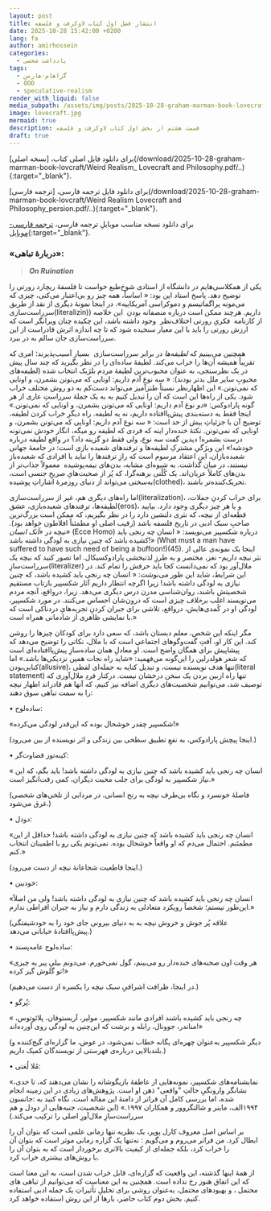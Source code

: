 ```yaml
---
layout: post
title: انتشار فصل اول کتاب لاوکرفت و فلسفه
date: 2025-10-28 15:42:00 +0200
lang: fa
author: amirhossein
categories:
  - یادداشت شخصی
tags:
  - گراهام-هارمن
  - OOO
  - speculative-realism
render_with_liquid: false
media_subpath: /assets/img/posts/2025-10-28-graham-marman-book-lovecraft
image: lovecraft.jpg
mermaid: true
description: قسمت هشتم از بخش اول کتاب لاوکرفت و فلسفه
draft: true
---
```


 برای دانلود فایل اصلی  کتاب، [نسخه اصلی](/download/2025-10-28-graham-marman-book-lovcraft/Weird Realism_ Lovecraft and Philosophy.pdf/..){:target="_blank"}.

 برای دانلود فایل ترجمه فارسی، [ترجمه فارسی](/download/2025-10-28-graham-marman-book-lovcraft/Weird Realism  Lovecraft and Philosophy_persion.pdf/..){:target="_blank"}.

 برای دانلود نسخه مناسب موبایلِ ترجمه فارسی، [ترجمه فارسی-موبایل](/download/2025-10-28-graham-marman-book-lovcraft/mobile-version.pdf/..){:target="_blank"}.

###  «دربارۀ تباهی»:

> _**On Ruination**_

یکی از همکلاسی‌هایم در دانشگاه از استادی شوخ‌طبع خواست تا فلسفۀ ریچارد رورتی را توضیح دهد. پاسخ استاد این بود: « اساساً، همه چیز رو بی‌اعتبار می‌کنی، چیزی که می‌مونه پراگماتیسم و دموکراسی آمریکاییه». در اینجا نمونۀ‌ دیگری از نقد از طریق سرراست‌سازی(literalizin)) داریم. هرچند ممکن است درباره منصفانه بودن  این خلاصه از کارنامة  فکریِ رورتی اختلاف‌نظر  وجود داشته باشد، این چکیده چنان ویرانگر است که ارزش رورتی را باید با این معیار سنجیده شود که تا چه اندازه اثرش قادراست از این سرراست‌سازی جان سالم به در ببرد.

همچنین می‌بینیم که _لطیفه‌ها_ در برابر سرراست‌سازی  بسیار آسیب‌پذیرند؛ امری که تقریباً همیشه آن‌ها را خراب می‌کند. لطیفۀ‌ ساده‌ای را در نظر بگیرید که چند سال پیش در یک نظرسنجی‌، به عنوان محبوب‌ترین لطیفۀ مردم بلژیک انتخاب شده (لطیفه‌های محبوبِ سایر ملل بدتر بودند): « سه نوع آدم داریم: اونایی که می‌تونن بشمرن، و اونایی که نمی‌تونن.» این اظهارنظر نسبتاً طنزآمیز می‌تواند دست‌کم به دو روش مختلف خراب شود. یکی از راه‌ها این است که آن را تبدیل کنیم به به یک جملۀ سرراستِ عاری از هر گونه پارادوکس: «_دو_ نوع آدم داریم: اونایی که می‌تونن بشمرن، و اونایی که نمی‌تونن.» اینجا فقط یه دسته‌بندی پیش‌پاافتاده داریم، نه یه لطیفه. راه دیگرِ خراب کردن لطیفه، توضیح آن با جزئیاتِ بیش از حد است: « سه نوع آدم داریم: اونایی که می‌تونن بشمرن، و اونایی که نمی‌تونن. نکتۀ خنده‌دار اینه که فردی که لطیفه رو میگه، انگار خودش نمی‌تونه درست بشمره! دیدین گفت سه نوع، ولی فقط دو گزینه داد؟ در واقع لطیفه درباره خودشه!» این ویژگیِ مشترکِ لطیفه‌ها و ترفندهای شعبده بازی است: در جامعۀ جهانی شعبده‌بازان، این اعتقاد مرسوم است که رازِ ترفندها را نباید با افرادی که شعبده‌باز نیستند، در میان گذاشت. به شیوه‌ای مشابه، بدن‌های نیمه‌پوشیده  معمولاً جذاب‌تر از بدن‌های کاملاً عریان‌اند. یک کُلُنی برهنه‌‌گرا، که پُر از صحبت‌هایِ صریحِ جنسی است، به‌سختی می‌تواند از دنیای روزمرۀ اشاراتِ پوشیده(clothed)، تحریک‌کننده‌تر باشند.

اما راه‌های دیگری هم، غیر از سرراست‌سازی(literalization)، برای خراب کردنِ جملات، لطیفه‌ها، ترفندهای شعبده‌بازی، عشق(eros)، و یا هر چیز دیگری وجود دارد. بیایید قطعه‌ای از نیچه، که نثری دلنشین دارد را در نظر بگیریم، که ممکن است بزرگ‌ترین صاحبِ سبک ادبی در تاریخ فلسفه باشد (رقیب اصلی او مطمئناً افلاطون خواهد بود). نیچه در _«آنک انسان»_ (Ecce Homo) درباره شکسپیر می‌نویسد: « انسان چه رنجی باید کشیده باشد که چنین نیازی به لودگی داشته باشد!» (What must a man have suffered to have such need of being a buffoon!)(45). اینجا یک نمونه‌ی عالی از نثر نیچه داریم- نغز، مختصر و به طرزِ لذتبخشی پارادوکسیکال. اما تصور کنید که نیچه یک سرراست‌سازِ(literalizer) ملال‌آور بود که نمی‌دانست کجا باید حرفش را تمام کند. در این شرایط، شاید این طور می‌نوشت: « انسان چه رنجی باید کشیده باشد، که چنین نیازی به لودگی داشته باشد! زیرا اگرچه انتظار داریم آثار شکسپیر بازتاب مستقیم شخصیتش باشند، روان‌شناسی مدرن درس دیگری می‌دهد. زیرا، درواقع، آنچه مردم می‌نویسند اغلب _برخلاف_ چیزی است که درون‌شان احساس می‌کنند. در مورد شکسپیر، لودگی او در کُمدی‌هایش، درواقع، تلاشی برای جبران کردنِ تجربه‌هایِ دردناکی است که با نمایشی ظاهری از شادمانی همراه است.»

مگر اینکه این شخص، معلم دبستان باشد، که سعی دارد برای کودکان چیزها را روشن کند. این کار او، آفتِ گفت‌وگوهای اجتماعی است که با ملال، نکاتی را توضیح می‌دهد که پیشاپیش برای همگان واضح است. او معادلِ همان ساده‌سازِ پیش‌پاافتاده‌‌ای است که شعر هولدرلین را این‌گونه می‌فهمید: «شاید راه نجات همین نزدیکی‌ها باشد.» اما کنایی‌بودن(allusive)، تنها هدف نویسنده نیست، و تبدیل کنایه‌ به جمله‌ای لفظی(literal statement) تنها راه ازبین بردن یک سخن درخشان نیست. درکنار فردِ ملال‌آوری که توصیف شد، می‌توانیم شخصیت‌های دیگری اضافه نیز کنیم، که آنها هم قادراند اظهار نیچه را به سمت تباهی سوق دهند:

• ساده‌لوح:

«شکسپیر چقدر خوشحال بوده که این‌قدر لودگی می‌کرده!»

(اینجا پیچش پارادوکس، به نفعِ تطبیق سطحی بین زندگی و اثر نویسنده از بین می‌رود.)

• کینه‌توز قضاوت‌گر:

« انسان چه رنجی باید کشیده باشد که چنین نیازی به لودگی داشته باشد! باید بگم، که این نیاز شکسپیر به لودگی برای جلب محبت دیگران، کمی رقت‌انگیز است.»

(فاصلۀ خونسرد و نگاه بی‌طرف نیچه به رنج انسانی، در مردابی از تلخی‌‌های شخصی غرق می‌شود.)

• دو‌دل:

«انسان چه رنجی باید کشیده باشد که چنین نیازی به لودگی داشته باشد! حداقل از این مطمئنم. احتمال می‌دم که او واقعاً خوشحال بوده. نمی‌تونم یکی رو با اطمینان انتخاب کنم.»

(اینجا قاطعیت شجاعانۀ نیچه از دست می‌رود.)

• خودبین:

«انسان چه رنجی باید کشیده باشد که چنین نیازی به لودگی داشته باشد! ولی من اصلاً این‌طور نیستم؛ شخصاً رویکرد متعادلی به زندگی دارم و نیاز به جبران افراطی ندارم.»

(علاقه پُر جوش و خروش نیچه به به دنیای بیرونی جای خود را به خودشیفتگی پیش‌پاافتادۀ خیابانی می‌دهد.)

• ساده‌لوح عامه‌پسند:

«هر وقت اون صحنه‌های خنده‌دار رو می‌بینم، گول نمی‌خورم. می‌دونم بیلیِ پیر یه چیزی تو گلوش گیر کرده!»

(در اینجا، ظرافت اشرافیِ سبک نیچه را یکسره از دست می‌دهیم.)

• پُرگو:

« چه رنجی باید کشیده باشند افرادی مانند شکسپیر، مولیر، آریستوفان، پلائوتوس، مناندر، جوونال، رابله و برشت که این‌چنین به لودگی روی آورده‌اند!»

(دیگر شکسپیر به‌عنوان چهره‌ای یگانه خطاب نمی‌شود، در عوض، ما گزاره‌ای گیج‌کننده و بلندبالایی درباره‌ی فهرستی از نویسندگان کمیک داریم.)

• مُلا لُغتی:

«نمایشنامه‌های شکسپیر، نمونه‌هایی از عاطفۀ بازیگوشانه را نشان می‌دهند که، تا حدی، نشانگر وارونگیِ حالتِ "واقعی" ذهن او است. پژوهش‌های زیادی در این زمینه انجام شده، اما بررسی کامل آن فراتر از دامنۀ این مقاله است. نگاه کنید به :جانسون ۱۹۹۴الف، ماینر و شالتگروور و همکاران ۱۹۹۷.» (این شخصیت، جنبه‌هایی از دودل و هم سرراست‌سازِ ملال‌آورِ اصلی را ترکیب می‌کند.)

بر اساس اصل معروف کارل پوپر، یک نظریه‌ تنها زمانی علمی است که بتوان آن را ابطال کرد. من فراتر می‌روم و می‌گویم : نه‌تنها یک گزاره‌ زمانی موثر است که بتوان آن را خراب کرد، بلکه جمله‌ای از کیفیت بالاتری برخوردار است که به بتوان آن را با روش‌های بیشتری خراب کرد.

از همۀ اینها گذشته، این واقعیت که گزاره‌ای، قابل خراب شدن است، به این معنا است که این اتفاق هنوز رخ نداده است. همچنین به این معناست که می‌توانیم از تباهی ‌های محتمل ، و بهبود‌های محتمل، به‌عنوان روشی برای تحلیلِ تأثیراتِ یک جمله ادبی استفاده کنیم. بخش دوم کتاب حاضر، بارها از این روش استفاده خواهد کرد.
